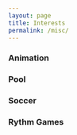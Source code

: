```yaml
---
layout: page
title: Interests
permalink: /misc/
---
```


### Animation


### Pool


### Soccer


### Rythm Games



